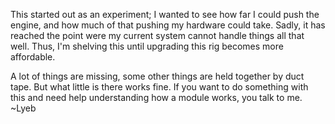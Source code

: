 This started out as an experiment; I wanted to see how far I could push the engine, and how much of that pushing my hardware could take.
 Sadly, it has reached the point were my current system cannot handle things all that well. Thus, I'm shelving this until upgrading this rig becomes more affordable.
 
 A lot of things are missing, some other things are held together by duct tape. But what little is there works fine.
 If you want to do something with this and need help understanding how a module works, you talk to me.
 ~Lyeb
